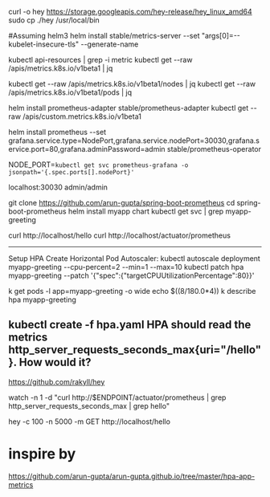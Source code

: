 
curl -o hey https://storage.googleapis.com/hey-release/hey_linux_amd64
sudo cp ./hey /usr/local/bin


#Assuming helm3 
helm install stable/metrics-server  --set "args[0]=--kubelet-insecure-tls"   --generate-name


kubectl api-resources | grep -i metric
kubectl get --raw /apis/metrics.k8s.io/v1beta1  | jq

kubectl get --raw /apis/metrics.k8s.io/v1beta1/nodes  | jq
kubectl get --raw /apis/metrics.k8s.io/v1beta1/pods  | jq

helm install  prometheus-adapter stable/prometheus-adapter
kubectl get --raw /apis/custom.metrics.k8s.io/v1beta1



 helm install prometheus  --set grafana.service.type=NodePort,grafana.service.nodePort=30030,grafana.service.port=80,grafana.adminPassword=admin stable/prometheus-operator

NODE_PORT=`kubectl get svc prometheus-grafana -o jsonpath='{.spec.ports[].nodePort}'`

localhost:30030
admin/admin

git clone https://github.com/arun-gupta/spring-boot-prometheus
cd spring-boot-prometheus
helm install myapp chart
kubectl get svc | grep myapp-greeting

curl http://localhost/hello
curl http://localhost/actuator/prometheus

---------------------
Setup HPA
Create Horizontal Pod Autoscaler:
 kubectl autoscale deployment myapp-greeting  --cpu-percent=2 --min=1 --max=10
kubectl  patch hpa myapp-greeting  --patch '{"spec":{"targetCPUUtilizationPercentage":80}}'

k get pods -l app=myapp-greeting -o wide
 echo $((8/180.0*4))
 k describe  hpa myapp-greeting




 kubectl create -f hpa.yaml
HPA should read the metrics http_server_requests_seconds_max{uri="/hello"}. How would it?
---------------------







https://github.com/rakyll/hey

 watch -n 1 -d "curl http://$ENDPOINT/actuator/prometheus | grep http_server_requests_seconds_max | grep hello"

hey -c 100 -n 5000 -m GET http://localhost/hello  

# inspire by 
https://github.com/arun-gupta/arun-gupta.github.io/tree/master/hpa-app-metrics


